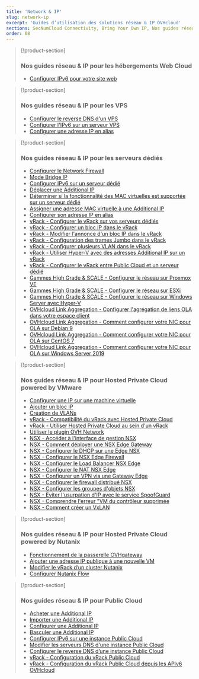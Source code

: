 ```yaml
---
title: 'Network & IP'
slug: network-ip
excerpt: 'Guides d’utilisation des solutions réseau & IP OVHcloud'
sections: SecNumCloud Connectivity, Bring Your Own IP, Nos guides réseau & IP pour les hébergements Web Cloud, Nos guides réseau & IP pour les VPS, Nos guides réseau & IP pour les serveurs dédiés, Nos guides réseau & IP pour Hosted Private Cloud powered by VMware, Nos guides réseau & IP pour Hosted Private Cloud powered by Nutanix, Nos guides réseau & IP pour Public Cloud
order: 08
---
```


> [!product-section]
>
> ### Nos guides réseau & IP pour les hébergements Web Cloud
>
> - [Configurer IPv6 pour votre site web](https://docs.ovh.com/ca/fr/hosting/configurer-ipv6-pour-votre-site/)
>

> [!product-section]
>
> ### Nos guides réseau & IP pour les VPS
>
> - [Configurer le reverse DNS d'un VPS](https://docs.ovh.com/ca/fr/vps/configurer-le-reverse-dns-vps/)
> - [Configurer l'IPv6 sur un serveur VPS](https://docs.ovh.com/ca/fr/vps/configurer-ipv6/)
> - [Configurer une adresse IP en alias](https://docs.ovh.com/ca/fr/vps/ip-aliasing-vps/)
>

> [!product-section]
>
> ### Nos guides réseau & IP pour les serveurs dédiés
>
> - [Configurer le Network Firewall](https://docs.ovh.com/ca/fr/dedicated/firewall-network/)
> - [Mode Bridge IP](https://docs.ovh.com/ca/fr/dedicated/network-bridging/)
> - [Configurer IPv6 sur un serveur dédié](https://docs.ovh.com/ca/fr/dedicated/network-ipv6/)
> - [Déplacer une Additional IP](https://docs.ovh.com/ca/fr/dedicated/ip-fo-move/)
> - [Déterminer si la fonctionnalité des MAC virtuelles est supportée sur un serveur dédié](https://docs.ovh.com/ca/fr/dedicated/network-support-virtual-mac/)
> - [Assigner une adresse MAC virtuelle à une Additional IP](https://docs.ovh.com/ca/fr/dedicated/network-virtual-mac/)
> - [Configurer son adresse IP en alias](https://docs.ovh.com/ca/fr/dedicated/network-ipaliasing/)
> - [vRack - Configurer le vRack sur vos serveurs dédiés](https://docs.ovh.com/ca/fr/dedicated/configurer-plusieurs-serveurs-dedies-dans-le-vrack/)
> - [vRack - Configurer un bloc IP dans le vRack](https://docs.ovh.com/ca/fr/dedicated/ajouter-ou-enlever-un-bloc-ip-du-vrack/)
> - [vRack - Modifier l'annonce d'un bloc IP dans le vRack](https://docs.ovh.com/ca/fr/dedicated/modifier-annonce-bloc-ip-vrack/)
> - [vRack - Configuration des trames Jumbo dans le vRack](https://docs.ovh.com/ca/fr/dedicated/network-jumbo/)
> - [vRack - Configurer plusieurs VLAN dans le vRack](https://docs.ovh.com/ca/fr/dedicated/creer-vlan-vrack/)
> - [vRack - Utiliser Hyper-V avec des adresses Additional IP sur un vRack](https://docs.ovh.com/ca/fr/dedicated/ipfo-vrack-hyperv/)
> - [vRack - Configurer le vRack entre Public Cloud et un serveur dédié](https://docs.ovh.com/ca/fr/dedicated/configurer-vrack-entre-pci-serveur-dedie/)
> - [Gammes High Grade & SCALE - Configurer le réseau sur Proxmox VE](https://docs.ovh.com/ca/fr/dedicated/proxmox-network-hg-scale/)
> - [Gammes High Grade & SCALE - Configurer le réseau sur ESXi](https://docs.ovh.com/ca/fr/dedicated/esxi-network-hg-scale/)
> - [Gammes High Grade & SCALE - Configurer le réseau sur Windows Server avec Hyper-V](https://docs.ovh.com/ca/fr/dedicated/hyperv-network-hg-scale/)
> - [OVHcloud Link Aggregation - Configurer l'agrégation de liens OLA dans votre espace client](https://docs.ovh.com/ca/fr/dedicated/ola-manager/)
> - [OVHcloud Link Aggregation - Comment configurer votre NIC pour OLA sur Debian 9](https://docs.ovh.com/ca/fr/dedicated/ola-debian9/)
> - [OVHcloud Link Aggregation - Comment configurer votre NIC pour OLA sur CentOS 7](https://docs.ovh.com/ca/fr/dedicated/ola-centos7/)
> - [OVHcloud Link Aggregation - Comment configurer votre NIC pour OLA sur Windows Server 2019](https://docs.ovh.com/ca/fr/dedicated/ola-w2k19/)
>

> [!product-section]
>
> ### Nos guides réseau & IP pour Hosted Private Cloud powered by VMware
>
> - [Configurer une IP sur une machine virtuelle](https://docs.ovh.com/ca/fr/private-cloud/configuration-ip-machine-virtuelle/)
> - [Ajouter un bloc IP](https://docs.ovh.com/ca/fr/private-cloud/ajout-de-bloc-ip/)
> - [Création de VLANs](https://docs.ovh.com/ca/fr/private-cloud/creation-vlan/)
> - [vRack - Compatibilité du vRack avec Hosted Private Cloud](https://docs.ovh.com/ca/fr/private-cloud/gestion-vrack-hosted-private-cloud/)
> - [vRack - Utiliser Hosted Private Cloud au sein d'un vRack](https://docs.ovh.com/ca/fr/private-cloud/utiliser-le-private-cloud-au-sein-d-un-vrack/)
> - [Utiliser le plugin OVH Network](https://docs.ovh.com/ca/fr/private-cloud/plugin-ovh-network/)
> - [NSX - Accéder à l'interface de gestion NSX](https://docs.ovh.com/ca/fr/private-cloud/acceder-a-l-interface-de-gestion-nsx/)
> - [NSX - Comment déployer une NSX Edge Gateway](https://docs.ovh.com/ca/fr/private-cloud/comment-deployer-une-nsx-edge-gateway/)
> - [NSX - Configurer le DHCP sur une Edge NSX](https://docs.ovh.com/ca/fr/private-cloud/configurer-le-dhcp-sur-une-edge-nsx/)
> - [NSX - Configurer le NSX Edge Firewall](https://docs.ovh.com/ca/fr/private-cloud/configurer-le-nsx-edge-firewall/)
> - [NSX - Configurer le Load Balancer NSX Edge](https://docs.ovh.com/ca/fr/private-cloud/configurer-le-load-balancer-nsx-edge/)
> - [NSX - Configurer le NAT NSX Edge](https://docs.ovh.com/ca/fr/private-cloud/configurer-le-nat-nsx-edge/)
> - [NSX - Configurer un VPN via une Gateway Edge](https://docs.ovh.com/ca/fr/private-cloud/configurer-un-vpn-via-une-gateway-edge/)
> - [NSX - Configurer le firewall distribué NSX](https://docs.ovh.com/ca/fr/private-cloud/configurer-le-firewall-distribue-nsx/)
> - [NSX - Configurer les groupes d'objets NSX](https://docs.ovh.com/ca/fr/private-cloud/configurer-les-groupes-d-objets-nsx/)
> - [NSX - Eviter l'usurpation d'IP avec le service SpoofGuard](https://docs.ovh.com/ca/fr/private-cloud/spoofguard/)
> - [NSX - Comprendre l'erreur "VM du contrôleur supprimée](https://docs.ovh.com/ca/fr/private-cloud/erreur-controleur-nsx/)
> - [NSX - Comment créer un VxLAN](https://docs.ovh.com/ca/fr/private-cloud/nsx-creation-vxlan/)

> [!product-section]
>
> ### Nos guides réseau & IP pour Hosted Private Cloud powered by Nutanix
>
> - [Fonctionnement de la passerelle OVHgateway](https://docs.ovh.com/ca/fr/nutanix/ovh-gateway-documentation/)
> - [Ajouter une adresse IP publique à une nouvelle VM](https://docs.ovh.com/ca/fr/nutanix/nutanix-public-ip/)
> - [Modifier le vRack d’un cluster Nutanix](https://docs.ovh.com/ca/fr/nutanix/nutanix-change-vrack/)
> - [Configurer Nutanix Flow](https://docs.ovh.com/ca/fr/nutanix/nutanix-flow/)

> [!product-section]
>
> ### Nos guides réseau & IP pour Public Cloud
>
> - [Acheter une Additional IP](https://docs.ovh.com/ca/fr/public-cloud/acheter-une-ip-failover/)
> - [Importer une Additional IP](https://docs.ovh.com/ca/fr/public-cloud/importer-une-ip-fail-over/)
> - [Configurer une Additional IP](https://docs.ovh.com/ca/fr/public-cloud/configurer_une_ip_failover/)
> - [Basculer une Additional IP](https://docs.ovh.com/ca/fr/public-cloud/basculer-une-ip-fail-over/)
> - [Configurer IPv6 sur une instance Public Cloud](https://docs.ovh.com/ca/fr/public-cloud/configurer-ipv6/)
> - [Modifier les serveurs DNS d'une instance Public Cloud](https://docs.ovh.com/ca/fr/public-cloud/modifier-les-serveurs-dns-dune-instance/)
> - [Configurer le reverse DNS d’une instance Public Cloud](https://docs.ovh.com/ca/fr/public-cloud/configurer-le-reverse-dns-dune-instance/)
> - [vRack - Configuration du vRack Public Cloud](https://docs.ovh.com/ca/fr/public-cloud/public-cloud-vrack/)
> - [vRack - Configuration du vRack Public Cloud depuis les APIv6 OVHcloud](https://docs.ovh.com/ca/fr/public-cloud/public-cloud-vrack-apiv6/)
>
